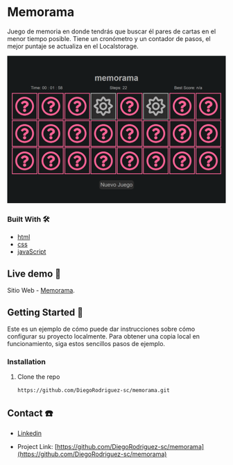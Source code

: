 # Memorama

Juego de memoria en donde tendrás que buscar él pares de cartas en el menor tiempo posible. Tiene un cronómetro y un contador de pasos, el mejor puntaje se actualiza en el Localstorage.

![](./assets/bg.PNG)

### Built With 🛠️


* [html](https://developer.mozilla.org/es/docs/Web/HTML) 
* [css](https://developer.mozilla.org/es/docs/Web/CSS)
* [javaScript](https://developer.mozilla.org/es/docs/Web/JavaScript)


## Live demo 🔴

Sitio Web - [Memorama](https://diegorodriguez-sc.github.io/memorama/).


## Getting Started 🚀

Este es un ejemplo de cómo puede dar instrucciones sobre cómo configurar su proyecto localmente.
Para obtener una copia local en funcionamiento, siga estos sencillos pasos de ejemplo.

### Installation

1. Clone the repo
   ```sh
   https://github.com/DiegoRodriguez-sc/memorama.git
   ```
## Contact ☎️

 * [Linkedin](www.linkedin.com/in/diego-rodriguez-sc)

* Project Link: [https://github.com/DiegoRodriguez-sc/memorama](https://github.com/DiegoRodriguez-sc/memorama)